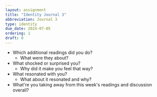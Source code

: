 ```yaml
---
layout: assignment
title: "Identity Journal 3"
abbreviation: Journal 3
type: identity
due_date: 2024-07-05
ordering: 1
draft: 0
---
```


- Which additional readings did you do? 
	- What were they about? 
- What shocked or surprised you? 
	- Why did it make you feel that way? 
- What resonated with you?  
	- What about it resonated and why? 
- What're you taking away from this week's readings and discussion overall?